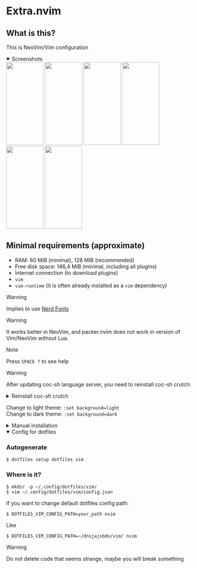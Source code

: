 # Extra.nvim

## What is this?

This is NeoVim/Vim configuration

<details open><summary>
Screenshots
</summary>

<img src=https://i.imgur.com/5mH5Dko.jpeg width=100px height=222px />
<img src=https://i.imgur.com/4w3YoOV.jpeg width=100px height=222px />
<img src=https://i.imgur.com/WEGmaj0.jpeg width=100px height=222px />
<img src=https://i.imgur.com/tvM6cbs.jpeg width=100px height=222px />
<img src=https://i.imgur.com/4V1da5Q.jpeg width=100px height=222px />
<img src=https://i.imgur.com/Paf2BIr.jpeg width=100px height=222px />

</details>

## Minimal requirements (approximate)

- RAM: 60 MiB (minimal), 128 MiB (recommended)
- Free disk space: 146,4 MiB (minimal, including all plugins)
- Internet connection (to download plugins)
- `vim`
- `vim-runtime` (it is often already installed as a `vim` dependency)

> [!Warning]
> Implies to use [Nerd Fonts](https://www.nerdfonts.com)

> [!Warning]
> It works better in NeoVim, and packer.nvim does not work in version of Vim/NeoVim without Lua.

> [!Note]
> Press `SPACE ?` to see help

> [!Warning]
> After updating coc-sh language server, you need to reinstall coc-sh crutch:

<details><summary>
Reinstall coc-sh crutch
</summary>

Run this:
```console
$ ONLY_SETUP_COC_SH_CRUTCH=true ./.dotfiles-setup.sh .
```

</details>

Change to light theme: `:set background=light` \
Change to dark theme: `:set background=dark`

<details><summary>
Manual installation
</summary>

## Installation

```console
$ git clone https://github.com/TwoSpikes/extra.nvim extra.nvim
$ cd extra.nvim
$ cargo install --path util/exnvim
$ exnvim install
```

## Extra step for Vim

```console
$ echo "so ~/.config/nvim/init.vim" >> ~/.vimrc
```

</details>

<details open><summary>
Config for dotfiles
</summary>

### Autogenerate

```console
$ dotfiles setup dotfiles vim
```

### Where is it?

```console
$ mkdir -p ~/.config/dotfiles/vim/
$ vim ~/.config/dotfiles/vim/config.json
```

If you want to change default dotfiles config path:
```console
$ DOTFILES_VIM_CONFIG_PATH=your_path nvim
```

Like
```console
$ DOTFILES_VIM_CONFIG_PATH=~/dnsjajsbdn/vim/ nvim
```

</details>

> [!Warning]
> Do not delete code that seems strange, maybe you will break something
